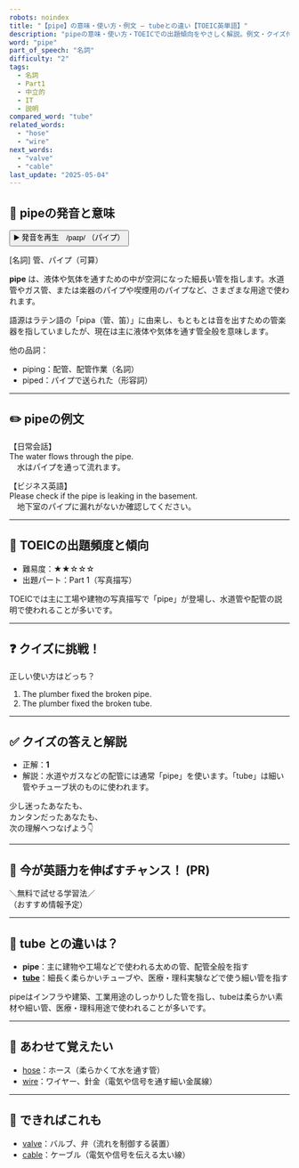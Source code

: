 ```yaml
---
robots: noindex
title: "【pipe】の意味・使い方・例文 ― tubeとの違い【TOEIC英単語】"
description: "pipeの意味・使い方・TOEICでの出題傾向をやさしく解説。例文・クイズ付きでtubeとの違いもわかりやすく学べます。"
word: "pipe"
part_of_speech: "名詞"
difficulty: "2"
tags:
  - 名詞
  - Part1
  - 中立的
  - IT
  - 説明
compared_word: "tube"
related_words:
  - "hose"
  - "wire"
next_words:
  - "valve"
  - "cable"
last_update: "2025-05-04"
---
```


## 🔰 pipeの発音と意味

<button class="play-audio" onclick="playTTS('pipe')">
  <span class="play-audio-main">
    ▶️ 発音を再生　/paɪp/
  </span>
  <span class="play-audio-sub">
    （パイプ）
  </span>
</button>

[名詞] 管、パイプ（可算）

**pipe** は、液体や気体を通すための中が空洞になった細長い管を指します。水道管やガス管、または楽器のパイプや喫煙用のパイプなど、さまざまな用途で使われます。

語源はラテン語の「pipa（管、笛）」に由来し、もともとは音を出すための管楽器を指していましたが、現在は主に液体や気体を通す管全般を意味します。

他の品詞：  
- piping：配管、配管作業（名詞）
- piped：パイプで送られた（形容詞）

---

## ✏️ pipeの例文

【日常会話】  
The water flows through the pipe.  
　水はパイプを通って流れます。

【ビジネス英語】  
Please check if the pipe is leaking in the basement.  
　地下室のパイプに漏れがないか確認してください。

---

## 🎯 TOEICの出題頻度と傾向

- 難易度：★★☆☆☆
- 出題パート：Part 1（写真描写）

TOEICでは主に工場や建物の写真描写で「pipe」が登場し、水道管や配管の説明で使われることが多いです。

---

## ❓ クイズに挑戦！

正しい使い方はどっち？

1. The plumber fixed the broken pipe.  
2. The plumber fixed the broken tube.

---

## ✅ クイズの答えと解説

- 正解：**1**
- 解説：水道やガスなどの配管には通常「pipe」を使います。「tube」は細い管やチューブ状のものに使われます。

少し迷ったあなたも、  
カンタンだったあなたも、  
次の理解へつなげよう👇️

---

## 🚀 今が英語力を伸ばすチャンス！ (PR)

<div class="info-center">
＼無料で試せる学習法／<br>  
（おすすめ情報予定）
</div>

---

## 🤔  tube との違いは？

- **pipe**：主に建物や工場などで使われる太めの管、配管全般を指す
- **[tube](/word/tube)**：細長く柔らかいチューブや、医療・理科実験などで使う細い管を指す

pipeはインフラや建築、工業用途のしっかりした管を指し、tubeは柔らかい素材や細い管、医療・理科用途で使われることが多いです。

---

## 🧩 あわせて覚えたい

- [hose](/word/hose)：ホース（柔らかくて水を通す管）
- [wire](/word/wire)：ワイヤー、針金（電気や信号を通す細い金属線）

---

## 📖 できればこれも

- [valve](/word/valve)：バルブ、弁（流れを制御する装置）
- [cable](/word/cable)：ケーブル（電気や信号を伝える太い線）

<!-- cvid: aid34_bid02 -->
